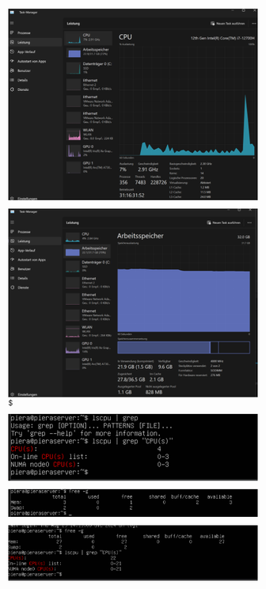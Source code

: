 ![alt text](../Images/KN01/cpu_host.png)

![alt text](../Images/KN01/ram_host.png)$

![alt text](../Images/KN01/cpu_vm.png)

![alt text](../Images/KN01/ram_vm.png)

![alt text](../Images/KN01/cpu_ram_vm_mehr.png)